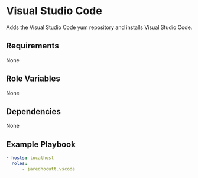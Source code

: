 # Visual Studio Code

Adds the Visual Studio Code yum repository and installs Visual Studio Code.

## Requirements

None

## Role Variables

None

## Dependencies

None

## Example Playbook

```yaml
- hosts: localhost
  roles:
      - jaredhocutt.vscode
```
